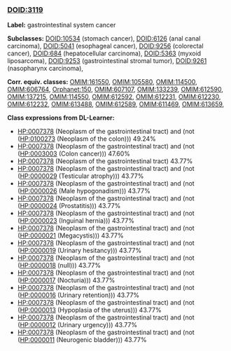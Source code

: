 
### [DOID:3119](http://purl.obolibrary.org/obo/DOID_3119)
**Label:** gastrointestinal system cancer

**Subclasses:** [DOID:10534](http://purl.obolibrary.org/obo/DOID_10534) (stomach cancer), [DOID:6126](http://purl.obolibrary.org/obo/DOID_6126) (anal canal carcinoma), [DOID:5041](http://purl.obolibrary.org/obo/DOID_5041) (esophageal cancer), [DOID:9256](http://purl.obolibrary.org/obo/DOID_9256) (colorectal cancer), [DOID:684](http://purl.obolibrary.org/obo/DOID_684) (hepatocellular carcinoma), [DOID:5363](http://purl.obolibrary.org/obo/DOID_5363) (myxoid liposarcoma), [DOID:9253](http://purl.obolibrary.org/obo/DOID_9253) (gastrointestinal stromal tumor), [DOID:9261](http://purl.obolibrary.org/obo/DOID_9261) (nasopharynx carcinoma), 

**Corr. equiv. classes:** [OMIM:161550](http://purl.obolibrary.org/obo/OMIM_161550), [OMIM:105580](http://purl.obolibrary.org/obo/OMIM_105580), [OMIM:114500](http://purl.obolibrary.org/obo/OMIM_114500), [OMIM:606764](http://purl.obolibrary.org/obo/OMIM_606764), [Orphanet:150](http://www.orpha.net/ORDO/Orphanet_150), [OMIM:607107](http://purl.obolibrary.org/obo/OMIM_607107), [OMIM:133239](http://purl.obolibrary.org/obo/OMIM_133239), [OMIM:612590](http://purl.obolibrary.org/obo/OMIM_612590), [OMIM:137215](http://purl.obolibrary.org/obo/OMIM_137215), [OMIM:114550](http://purl.obolibrary.org/obo/OMIM_114550), [OMIM:612592](http://purl.obolibrary.org/obo/OMIM_612592), [OMIM:612231](http://purl.obolibrary.org/obo/OMIM_612231), [OMIM:612230](http://purl.obolibrary.org/obo/OMIM_612230), [OMIM:612232](http://purl.obolibrary.org/obo/OMIM_612232), [OMIM:613488](http://purl.obolibrary.org/obo/OMIM_613488), [OMIM:612589](http://purl.obolibrary.org/obo/OMIM_612589), [OMIM:611469](http://purl.obolibrary.org/obo/OMIM_611469), [OMIM:613659](http://purl.obolibrary.org/obo/OMIM_613659), 

**Class expressions from DL-Learner:**

- [HP:0007378](http://purl.obolibrary.org/obo/HP_0007378) (Neoplasm of the gastrointestinal tract) and (not ([HP:0100273](http://purl.obolibrary.org/obo/HP_0100273) (Neoplasm of the colon))) 49.24%
- [HP:0007378](http://purl.obolibrary.org/obo/HP_0007378) (Neoplasm of the gastrointestinal tract) and (not ([HP:0003003](http://purl.obolibrary.org/obo/HP_0003003) (Colon cancer))) 47.60%
- [HP:0007378](http://purl.obolibrary.org/obo/HP_0007378) (Neoplasm of the gastrointestinal tract) 43.77%
- [HP:0007378](http://purl.obolibrary.org/obo/HP_0007378) (Neoplasm of the gastrointestinal tract) and (not ([HP:0000029](http://purl.obolibrary.org/obo/HP_0000029) (Testicular atrophy))) 43.77%
- [HP:0007378](http://purl.obolibrary.org/obo/HP_0007378) (Neoplasm of the gastrointestinal tract) and (not ([HP:0000026](http://purl.obolibrary.org/obo/HP_0000026) (Male hypogonadism))) 43.77%
- [HP:0007378](http://purl.obolibrary.org/obo/HP_0007378) (Neoplasm of the gastrointestinal tract) and (not ([HP:0000024](http://purl.obolibrary.org/obo/HP_0000024) (Prostatitis))) 43.77%
- [HP:0007378](http://purl.obolibrary.org/obo/HP_0007378) (Neoplasm of the gastrointestinal tract) and (not ([HP:0000023](http://purl.obolibrary.org/obo/HP_0000023) (Inguinal hernia))) 43.77%
- [HP:0007378](http://purl.obolibrary.org/obo/HP_0007378) (Neoplasm of the gastrointestinal tract) and (not ([HP:0000021](http://purl.obolibrary.org/obo/HP_0000021) (Megacystis))) 43.77%
- [HP:0007378](http://purl.obolibrary.org/obo/HP_0007378) (Neoplasm of the gastrointestinal tract) and (not ([HP:0000019](http://purl.obolibrary.org/obo/HP_0000019) (Urinary hesitancy))) 43.77%
- [HP:0007378](http://purl.obolibrary.org/obo/HP_0007378) (Neoplasm of the gastrointestinal tract) and (not ([HP:0000018](http://purl.obolibrary.org/obo/HP_0000018) (null))) 43.77%
- [HP:0007378](http://purl.obolibrary.org/obo/HP_0007378) (Neoplasm of the gastrointestinal tract) and (not ([HP:0000017](http://purl.obolibrary.org/obo/HP_0000017) (Nocturia))) 43.77%
- [HP:0007378](http://purl.obolibrary.org/obo/HP_0007378) (Neoplasm of the gastrointestinal tract) and (not ([HP:0000016](http://purl.obolibrary.org/obo/HP_0000016) (Urinary retention))) 43.77%
- [HP:0007378](http://purl.obolibrary.org/obo/HP_0007378) (Neoplasm of the gastrointestinal tract) and (not ([HP:0000013](http://purl.obolibrary.org/obo/HP_0000013) (Hypoplasia of the uterus))) 43.77%
- [HP:0007378](http://purl.obolibrary.org/obo/HP_0007378) (Neoplasm of the gastrointestinal tract) and (not ([HP:0000012](http://purl.obolibrary.org/obo/HP_0000012) (Urinary urgency))) 43.77%
- [HP:0007378](http://purl.obolibrary.org/obo/HP_0007378) (Neoplasm of the gastrointestinal tract) and (not ([HP:0000011](http://purl.obolibrary.org/obo/HP_0000011) (Neurogenic bladder))) 43.77%


